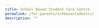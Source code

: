 ```yaml
---
title: School Based Student Care Centre
permalink: /for-parents/schbasestudentcc/
description: ""
---
```

